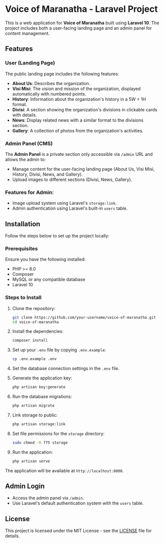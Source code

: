 # Voice of Maranatha - Laravel Project

This is a web application for **Voice of Maranatha** built using **Laravel 10**. The project includes both a user-facing landing page and an admin panel for content management.

## Features

### User (Landing Page)
The public landing page includes the following features:
- **About Us**: Describes the organization.
- **Visi Misi**: The vision and mission of the organization, displayed automatically with numbered points.
- **History**: Information about the organization's history in a 5W + 1H format.
- **Divisi**: A section showing the organization's divisions in clickable cards with details.
- **News**: Display related news with a similar format to the divisions section.
- **Gallery**: A collection of photos from the organization's activities.

### Admin Panel (CMS)
The **Admin Panel** is a private section only accessible via `/admin` URL and allows the admin to:
- Manage content for the user-facing landing page (About Us, Visi Misi, History, Divisi, News, and Gallery).
- Upload images to different sections (Divisi, News, Gallery).

### Features for Admin:
- Image upload system using Laravel's `storage:link`.
- Admin authentication using Laravel's built-in `users` table.

## Installation

Follow the steps below to set up the project locally:

### Prerequisites

Ensure you have the following installed:
- PHP >= 8.0
- Composer
- MySQL or any compatible database
- Laravel 10

### Steps to Install

1. Clone the repository:
    ```bash
    git clone https://github.com/your-username/voice-of-maranatha.git
    cd voice-of-maranatha
    ```

2. Install the dependencies:
    ```bash
    composer install
    ```

3. Set up your `.env` file by copying `.env.example`:
    ```bash
    cp .env.example .env
    ```

4. Set the database connection settings in the `.env` file.

5. Generate the application key:
    ```bash
    php artisan key:generate
    ```

6. Run the database migrations:
    ```bash
    php artisan migrate
    ```

7. Link storage to public:
    ```bash
    php artisan storage:link
    ```

8. Set file permissions for the `storage` directory:
    ```bash
    sudo chmod -R 775 storage
    ```

9. Run the application:
    ```bash
    php artisan serve
    ```

The application will be available at `http://localhost:8000`.

## Admin Login

- Access the admin panel via `/admin`.
- Use Laravel's default authentication system with the `users` table.

## License

This project is licensed under the MIT License - see the [LICENSE](LICENSE) file for details.
